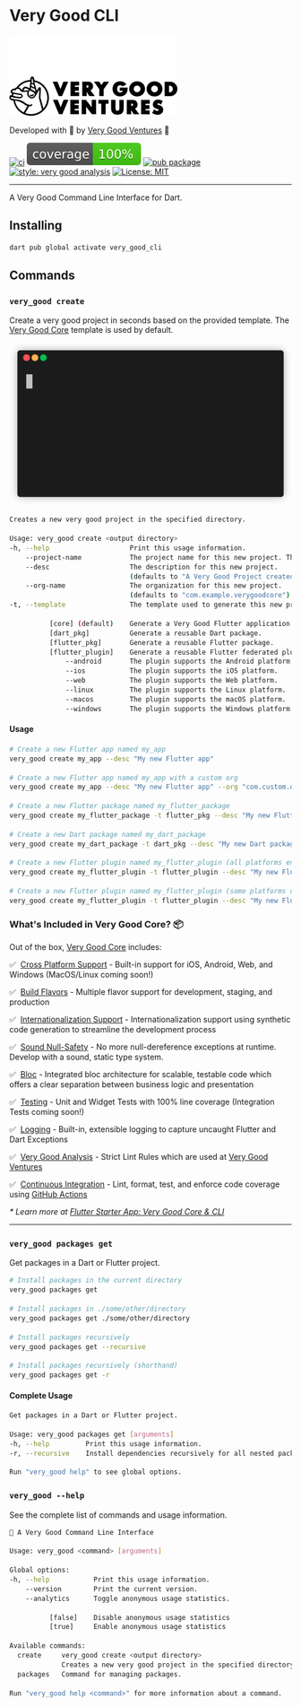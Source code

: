 # Very Good CLI

[![Very Good Ventures][logo_white]][very_good_ventures_link_dark]
[![Very Good Ventures][logo_black]][very_good_ventures_link_light]

Developed with 💙 by [Very Good Ventures][very_good_ventures_link] 🦄

[![ci][ci_badge]][ci_link]
[![coverage][coverage_badge]][ci_link]
[![pub package][pub_badge]][pub_link]
[![style: very good analysis][very_good_analysis_badge]][very_good_analysis_link]
[![License: MIT][license_badge]][license_link]

---

A Very Good Command Line Interface for Dart.

## Installing

```sh
dart pub global activate very_good_cli
```

## Commands

### `very_good create`

Create a very good project in seconds based on the provided template. The [Very Good Core][very_good_core_link] template is used by default.

![Very Good Create][very_good_create]

```sh
Creates a new very good project in the specified directory.

Usage: very_good create <output directory>
-h, --help                    Print this usage information.
    --project-name            The project name for this new project. This must be a valid dart package name.
    --desc                    The description for this new project.
                              (defaults to "A Very Good Project created by Very Good CLI.")
    --org-name                The organization for this new project.
                              (defaults to "com.example.verygoodcore")
-t, --template                The template used to generate this new project.

          [core] (default)    Generate a Very Good Flutter application.
          [dart_pkg]          Generate a reusable Dart package.
          [flutter_pkg]       Generate a reusable Flutter package.
          [flutter_plugin]    Generate a reusable Flutter federated plugin.
              --android       The plugin supports the Android platform.
              --ios           The plugin supports the iOS platform.
              --web           The plugin supports the Web platform.
              --linux         The plugin supports the Linux platform.
              --macos         The plugin supports the macOS platform.
              --windows       The plugin supports the Windows platform.
```

#### Usage

```sh
# Create a new Flutter app named my_app
very_good create my_app --desc "My new Flutter app"

# Create a new Flutter app named my_app with a custom org
very_good create my_app --desc "My new Flutter app" --org "com.custom.org"

# Create a new Flutter package named my_flutter_package
very_good create my_flutter_package -t flutter_pkg --desc "My new Flutter package"

# Create a new Dart package named my_dart_package
very_good create my_dart_package -t dart_pkg --desc "My new Dart package"

# Create a new Flutter plugin named my_flutter_plugin (all platforms enabled)
very_good create my_flutter_plugin -t flutter_plugin --desc "My new Flutter plugin"

# Create a new Flutter plugin named my_flutter_plugin (some platforms disabled)
very_good create my_flutter_plugin -t flutter_plugin --desc "My new Flutter plugin" --windows false --macos false --linux false
```

### What's Included in Very Good Core? 📦

Out of the box, [Very Good Core][very_good_core_link] includes:

✅&nbsp; [Cross Platform Support][flutter_cross_platform_link] - Built-in support for iOS, Android, Web, and Windows (MacOS/Linux coming soon!)

✅&nbsp; [Build Flavors][flutter_flavors_link] - Multiple flavor support for development, staging, and production

✅&nbsp; [Internationalization Support][internationalization_link] - Internationalization support using synthetic code generation to streamline the development process

✅&nbsp; [Sound Null-Safety][null_safety_link] - No more null-dereference exceptions at runtime. Develop with a sound, static type system.

✅&nbsp; [Bloc][bloc_link] - Integrated bloc architecture for scalable, testable code which offers a clear separation between business logic and presentation

✅&nbsp; [Testing][testing_link] - Unit and Widget Tests with 100% line coverage (Integration Tests coming soon!)

✅&nbsp; [Logging][logging_link] - Built-in, extensible logging to capture uncaught Flutter and Dart Exceptions

✅&nbsp; [Very Good Analysis][very_good_analysis_link] - Strict Lint Rules which are used at [Very Good Ventures][very_good_ventures_link]

✅&nbsp; [Continuous Integration][github_actions_link] - Lint, format, test, and enforce code coverage using [GitHub Actions][github_actions_link]

_\* Learn more at [Flutter Starter App: Very Good Core & CLI][very_good_cli_blog_link]_

---

### `very_good packages get`

Get packages in a Dart or Flutter project.

```sh
# Install packages in the current directory
very_good packages get

# Install packages in ./some/other/directory
very_good packages get ./some/other/directory

# Install packages recursively
very_good packages get --recursive

# Install packages recursively (shorthand)
very_good packages get -r
```

#### Complete Usage

```sh
Get packages in a Dart or Flutter project.

Usage: very_good packages get [arguments]
-h, --help         Print this usage information.
-r, --recursive    Install dependencies recursively for all nested packages.

Run "very_good help" to see global options.
```

### `very_good --help`

See the complete list of commands and usage information.

```sh
🦄 A Very Good Command Line Interface

Usage: very_good <command> [arguments]

Global options:
-h, --help           Print this usage information.
    --version        Print the current version.
    --analytics      Toggle anonymous usage statistics.

          [false]    Disable anonymous usage statistics
          [true]     Enable anonymous usage statistics

Available commands:
  create     very_good create <output directory>
             Creates a new very good project in the specified directory.
  packages   Command for managing packages.

Run "very_good help <command>" for more information about a command.
```

[bloc_link]: https://bloclibrary.dev
[ci_badge]: https://github.com/VeryGoodOpenSource/very_good_cli/workflows/very_good_cli/badge.svg
[ci_link]: https://github.com/VeryGoodOpenSource/very_good_cli/actions
[coverage_badge]: https://raw.githubusercontent.com/VeryGoodOpenSource/very_good_cli/main/coverage_badge.svg
[flutter_cross_platform_link]: https://flutter.dev/docs/development/tools/sdk/release-notes/supported-platforms
[flutter_flavors_link]: https://flutter.dev/docs/deployment/flavors
[github_actions_link]: https://github.com/features/actions
[internationalization_link]: https://flutter.dev/docs/development/accessibility-and-localization/internationalization
[license_badge]: https://img.shields.io/badge/license-MIT-blue.svg
[license_link]: https://opensource.org/licenses/MIT
[logo_black]: https://raw.githubusercontent.com/VGVentures/very_good_brand/main/styles/README/vgv_logo_black.png#gh-light-mode-only
[logo_white]: https://raw.githubusercontent.com/VGVentures/very_good_brand/main/styles/README/vgv_logo_white.png#gh-dark-mode-only
[logging_link]: https://api.flutter.dev/flutter/dart-developer/log.html
[null_safety_link]: https://flutter.dev/docs/null-safety
[pub_badge]: https://img.shields.io/pub/v/very_good_cli.svg
[pub_link]: https://pub.dartlang.org/packages/very_good_cli
[testing_link]: https://flutter.dev/docs/testing
[very_good_analysis_badge]: https://img.shields.io/badge/style-very_good_analysis-B22C89.svg
[very_good_analysis_link]: https://pub.dev/packages/very_good_analysis
[very_good_cli_blog_link]: https://verygood.ventures/blog/flutter-starter-app-very-good-core-cli?utm_source=github&utm_medium=banner&utm_campaign=CLIblog
[very_good_core_link]: doc/very_good_core.md
[very_good_create]: https://raw.githubusercontent.com/VeryGoodOpenSource/very_good_cli/main/doc/assets/very_good_create.gif
[very_good_ventures_link]: https://verygood.ventures/?utm_source=github&utm_medium=banner&utm_campaign=CLI
[very_good_ventures_link_dark]: https://verygood.ventures/?utm_source=github&utm_medium=banner&utm_campaign=CLI#gh-dark-mode-only
[very_good_ventures_link_light]: https://verygood.ventures/?utm_source=github&utm_medium=banner&utm_campaign=CLI#gh-light-mode-only
